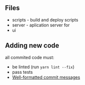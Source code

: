 
## Files
 - scripts - build and deploy scripts
 - server - aplication server for
 - ui

## Adding new code
all commited code must:
 - be linted (run `yarn lint --fix`)
 - pass tests
 - [Well-formatted commit messages](https://www.conventionalcommits.org/)
